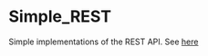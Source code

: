 # Simple_REST
Simple implementations of the REST API.
See [here](https://kucess-kucess.apps.ir-thr-at1.arvan.run)
